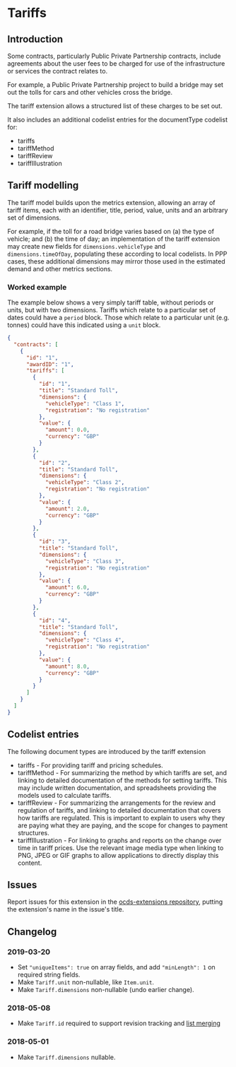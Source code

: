 # Tariffs

## Introduction

Some contracts, particularly Public Private Partnership contracts, include agreements about the user fees to be charged for use of the infrastructure or services the contract relates to.

For example, a Public Private Partnership project to build a bridge may set out the tolls for cars and other vehicles cross the bridge.

The tariff extension allows a structured list of these charges to be set out.

It also includes an additional codelist entries for the documentType codelist for:

* tariffs
* tariffMethod
* tariffReview
* tariffIllustration

## Tariff modelling

The tariff model builds upon the metrics extension, allowing an array of tariff items, each with an identifier, title, period, value, units and an arbitrary set of dimensions.

For example, if the toll for a road bridge varies based on (a) the type of vehicle; and (b) the time of day; an implementation of the tariff extension may create new fields for `dimensions.vehicleType` and `dimensions.timeOfDay`, populating these according to local codelists. In PPP cases, these additional dimensions may mirror those used in the estimated demand and other metrics sections.

### Worked example

The example below shows a very simply tariff table, without periods or units, but with two dimensions. Tariffs which relate to a particular set of dates could have a `period` block. Those which relate to a particular unit (e.g. tonnes) could have this indicated using a `unit` block.

```json
{
  "contracts": [
    {
      "id": "1",
      "awardID": "1",
      "tariffs": [
        {
          "id": "1",
          "title": "Standard Toll",
          "dimensions": {
            "vehicleType": "Class 1",
            "registration": "No registration"
          },
          "value": {
            "amount": 0.0,
            "currency": "GBP"
          }
        },
        {
          "id": "2",
          "title": "Standard Toll",
          "dimensions": {
            "vehicleType": "Class 2",
            "registration": "No registration"
          },
          "value": {
            "amount": 2.0,
            "currency": "GBP"
          }
        },
        {
          "id": "3",
          "title": "Standard Toll",
          "dimensions": {
            "vehicleType": "Class 3",
            "registration": "No registration"
          },
          "value": {
            "amount": 6.0,
            "currency": "GBP"
          }
        },
        {
          "id": "4",
          "title": "Standard Toll",
          "dimensions": {
            "vehicleType": "Class 4",
            "registration": "No registration"
          },
          "value": {
            "amount": 8.0,
            "currency": "GBP"
          }
        }
      ]
    }
  ]
}
```

## Codelist entries

The following document types are introduced by the tariff extension

* tariffs - For providing tariff and pricing schedules.
* tariffMethod - For summarizing the method by which tariffs are set, and linking to detailed documentation of the methods for setting tariffs. This may include written documentation, and spreadsheets providing the models used to calculate tariffs.
* tariffReview - For summarizing the arrangements for the review and regulation of tariffs, and linking to detailed documentation that covers how tariffs are regulated. This is important to explain to users why they are paying what they are paying, and the scope for changes to payment structures.
* tariffIllustration - For linking to graphs and reports on the change over time in tariff prices. Use the relevant image media type when linking to PNG, JPEG or GIF graphs to allow applications to directly display this content.

## Issues

Report issues for this extension in the [ocds-extensions repository](https://github.com/open-contracting/ocds-extensions/issues), putting the extension's name in the issue's title.

## Changelog

### 2019-03-20

* Set `"uniqueItems": true` on array fields, and add `"minLength": 1` on required string fields.
* Make `Tariff.unit` non-nullable, like `Item.unit`.
* Make `Tariff.dimensions` non-nullable (undo earlier change).

### 2018-05-08

* Make `Tariff.id` required to support revision tracking and [list merging](http://standard.open-contracting.org/latest/en/schema/merging/#lists)

### 2018-05-01

* Make `Tariff.dimensions` nullable.
